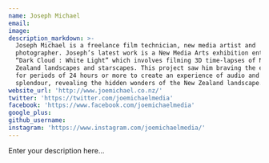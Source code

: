 ```yaml
---
name: Joseph Michael
email:
image:
description_markdown: >-
  Joseph Michael is a freelance film technician, new media artist and
  photographer. Joseph’s latest work is a New Media Arts exhibition entitled
  “Dark Cloud : White Light” which involves filming 3D time-lapses of New
  Zealand landscapes and starscapes. This project saw him braving the elements
  for periods of 24 hours or more to create an experience of audio and visual
  splendour, revealing the hidden wonders of the New Zealand landscape.
website_url: 'http://www.joemichael.co.nz/'
twitter: 'https://twitter.com/joemichaelmedia'
facebook: 'https://www.facebook.com/joemichaelmedia'
google_plus:
github_username:
instagram: 'https://www.instagram.com/joemichaelmedia/'
---
```


Enter your description here...

